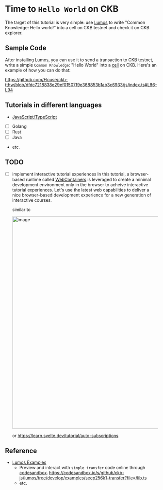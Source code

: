 # Time to `Hello World` on CKB

The target of this tutorial is very simple: use [Lumos](https://github.com/ckb-js/lumos) to write "Common Knowledge: Hello world!" into a cell on CKB testnet and check it on CKB explorer.

## Sample Code
After installing Lumos, you can use it to send a transaction to CKB testnet, write a simple `Common Knowledge`: "Hello World" into a [cell](https://docs.nervos.org/docs/reference/cell/) on CKB.
Here's an example of how you can do that:

https://github.com/Flouse/ckb-tthw/blob/dfdc7218838e29ef01507f9e368853b1ab3c6933/js/index.ts#L86-L94

## Tutorials in different languages
- [JavaScript/TypeScript](./js/)
- [ ] Golang
- [ ] Rust
- [ ] Java
- etc.

## TODO
- [ ] implement interactive tutorial experiences
  In this tutorial, a browser-based runtime called [WebContainers](https://webcontainers.io/) is leveraged to create a minimal development environment only in the browser to acheive interactive tutorial experiences. Let's use the latest web capabilities to deliver a nice browser-based development experience for a new generation of interactive courses.

    similar to
    
    <img width="699" alt="image" src="https://user-images.githubusercontent.com/1297478/235818547-88aaf6a2-f50b-49a6-824b-b4f897bc1734.png">
    
    or https://learn.svelte.dev/tutorial/auto-subscriptions

## Reference
- [Lumos Examples](https://github.com/ckb-js/lumos/blob/develop/examples)
  - Preview and interact with `simple transfer` code online through [codesandbox](https://codesandbox.io).
    https://codesandbox.io/s/github/ckb-js/lumos/tree/develop/examples/secp256k1-transfer?file=/lib.ts
  - etc.
